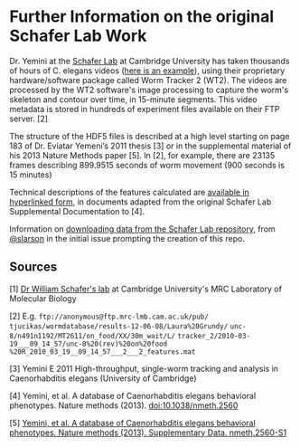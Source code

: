 Further Information on the original Schafer Lab Work
====================================================

Dr. Yemini at the [Schafer
Lab](<http://www2.mrc-lmb.cam.ac.uk/groups/wschafer/>) at Cambridge
University has taken thousands of hours of C. elegans videos ([here is
an example](http://www.youtube.com/watch?v=5FAiSgl55p0)), using their
proprietary hardware/software package called Worm Tracker 2 (WT2). The
videos are processed by the WT2 software's image processing to capture
the worm's skeleton and contour over time, in 15-minute segments. This
video metadata is stored in hundreds of experiment files available on
their FTP server. [2]

The structure of the HDF5 files is described at a high level starting on
page 183 of Dr. Eviatar Yemeni’s 2011 thesis [3] or in the supplemental
material of his 2013 Nature Methods paper [5]. In [2], for example,
there are 23135 frames describing 899.9515 seconds of worm movement (900
seconds is 15 minutes)

Technical descriptions of the features calculated are [available in
hyperlinked
form](https://github.com/openworm/open-worm-analysis-toolbox/blob/master/documentation/Yemini%20Supplemental%20Data/Schafer%20Lab%20Feature%20Descriptions.md),
in documents adapted from the original Schafer Lab Supplemental
Documentation to [4].

Information on [downloading data from the Schafer Lab
repository](https://github.com/openworm/OpenWorm/issues/82), from
[@slarson](https://github.com/slarson) in the initial issue prompting
the creation of this repo.

Sources
-------

[1] [Dr William Schafer's
lab](http://www2.mrc-lmb.cam.ac.uk/groups/wschafer/) at Cambridge
University's MRC Laboratory of Molecular Biology

[2] E.g. `ftp://anonymous@ftp.mrc-lmb.cam.ac.uk/pub/`
`tjucikas/wormdatabase/results-12-06-08/Laura%20Grundy/`
`unc-8/n491n1192/MT2611/on_food/XX/30m_wait/L/`
`tracker_2/2010-03-19___09_14_57/unc-8%20(rev)%20on%20food`
`%20R_2010_03_19__09_14_57___2___2_features.mat`

[3] Yemini E 2011 High-throughput, single-worm tracking and analysis in
Caenorhabditis elegans (University of Cambridge)

[4] Yemini, et al. A database of Caenorhabditis elegans behavioral
phenotypes. Nature methods (2013). <doi:10.1038/nmeth.2560>

[5] [Yemini, et al. A database of Caenorhabditis elegans behavioral
phenotypes. Nature methods (2013). Supplementary Data.
nmeth.2560-S1](http://www.nature.com/nmeth/journal/v10/n9/extref/nmeth.2560-S1.pdf)
